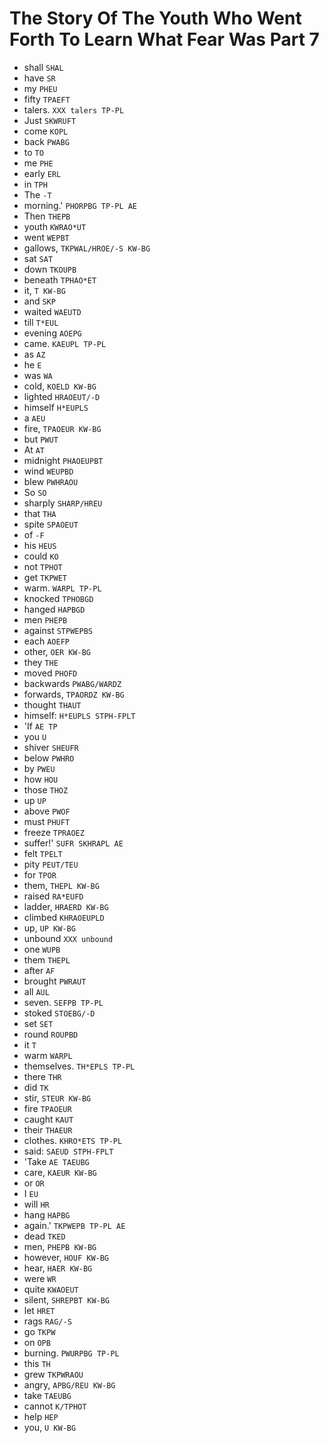 # The Story Of The Youth Who Went Forth To Learn What Fear Was Part 7

* shall `SHAL`
* have `SR`
* my `PHEU`
* fifty `TPAEFT`
* talers. `XXX talers TP-PL`
* Just `SKWRUFT`
* come `KOPL`
* back `PWABG`
* to `TO`
* me `PHE`
* early `ERL`
* in `TPH`
* The `-T`
* morning.' `PHORPBG TP-PL AE`
* Then `THEPB`
* youth `KWRAO*UT`
* went `WEPBT`
* gallows, `TKPWAL/HROE/-S KW-BG`
* sat `SAT`
* down `TKOUPB`
* beneath `TPHAO*ET`
* it, `T KW-BG`
* and `SKP`
* waited `WAEUTD`
* till `T*EUL`
* evening `AOEPG`
* came. `KAEUPL TP-PL`
* as `AZ`
* he `E`
* was `WA`
* cold, `KOELD KW-BG`
* lighted `HRAOEUT/-D`
* himself `H*EUPLS`
* a `AEU`
* fire, `TPAOEUR KW-BG`
* but `PWUT`
* At `AT`
* midnight `PHAOEUPBT`
* wind `WEUPBD`
* blew `PWHRAOU`
* So `SO`
* sharply `SHARP/HREU`
* that `THA`
* spite `SPAOEUT`
* of `-F`
* his `HEUS`
* could `KO`
* not `TPHOT`
* get `TKPWET`
* warm. `WARPL TP-PL`
* knocked `TPHOBGD`
* hanged `HAPBGD`
* men `PHEPB`
* against `STPWEPBS`
* each `AOEFP`
* other, `OER KW-BG`
* they `THE`
* moved `PHOFD`
* backwards `PWABG/WARDZ`
* forwards, `TPAORDZ KW-BG`
* thought `THAUT`
* himself: `H*EUPLS STPH-FPLT`
* 'If `AE TP`
* you `U`
* shiver `SHEUFR`
* below `PWHRO`
* by `PWEU`
* how `HOU`
* those `THOZ`
* up `UP`
* above `PWOF`
* must `PHUFT`
* freeze `TPRAOEZ`
* suffer!' `SUFR SKHRAPL AE`
* felt `TPELT`
* pity `PEUT/TEU`
* for `TPOR`
* them, `THEPL KW-BG`
* raised `RA*EUFD`
* ladder, `HRAERD KW-BG`
* climbed `KHRAOEUPLD`
* up, `UP KW-BG`
* unbound `XXX unbound`
* one `WUPB`
* them `THEPL`
* after `AF`
* brought `PWRAUT`
* all `AUL`
* seven. `SEFPB TP-PL`
* stoked `STOEBG/-D`
* set `SET`
* round `ROUPBD`
* it `T`
* warm `WARPL`
* themselves. `TH*EPLS TP-PL`
* there `THR`
* did `TK`
* stir, `STEUR KW-BG`
* fire `TPAOEUR`
* caught `KAUT`
* their `THAEUR`
* clothes. `KHRO*ETS TP-PL`
* said: `SAEUD STPH-FPLT`
* 'Take `AE TAEUBG`
* care, `KAEUR KW-BG`
* or `OR`
* I `EU`
* will `HR`
* hang `HAPBG`
* again.' `TKPWEPB TP-PL AE`
* dead `TKED`
* men, `PHEPB KW-BG`
* however, `HOUF KW-BG`
* hear, `HAER KW-BG`
* were `WR`
* quite `KWAOEUT`
* silent, `SHREPBT KW-BG`
* let `HRET`
* rags `RAG/-S`
* go `TKPW`
* on `OPB`
* burning. `PWURPBG TP-PL`
* this `TH`
* grew `TKPWRAOU`
* angry, `APBG/REU KW-BG`
* take `TAEUBG`
* cannot `K/TPHOT`
* help `HEP`
* you, `U KW-BG`
